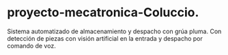 # proyecto-mecatronica-Coluccio.
Sistema automatizado de almacenamiento y despacho con grúa pluma. Con detección de piezas con visión artificial en la entrada y despacho por comando de voz.
